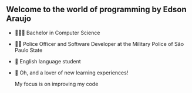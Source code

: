 ## **Welcome to the world of programming by Edson Araujo**

- 👨🏻‍💻 Bachelor in Computer Science 
- 👮🏻 Police Officer and Software Developer at the Military Police of São Paulo State
- 📝 English language student
- 🧠  Oh, and a lover of new learning experiences!

   My focus is on improving my code 


